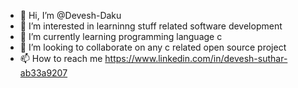 - 👋 Hi, I’m @Devesh-Daku
- 👀 I’m interested in learninng stuff related software development
- 🌱 I’m currently learning programming language c
- 💞️ I’m looking to collaborate on any c related open source project
- 📫 How to reach me https://www.linkedin.com/in/devesh-suthar-ab33a9207

<!---
Devesh-Daku/Devesh-Daku is a ✨ special ✨ repository because its `README.md` (this file) appears on your GitHub profile.
You can click the Preview link to take a look at your changes.
--->
